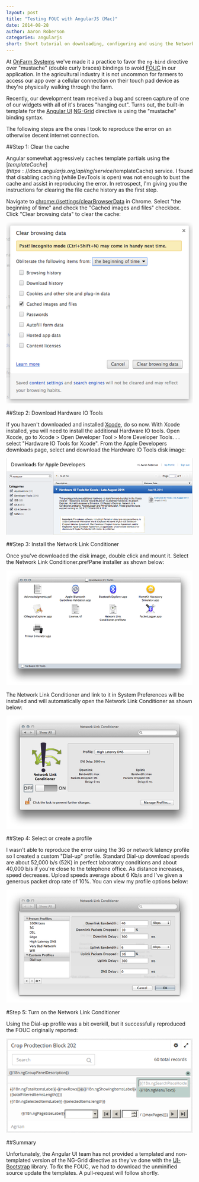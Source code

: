```yaml
---
layout: post
title: "Testing FOUC with AngularJS (Mac)"
date: 2014-08-28
author: Aaron Roberson
categories: angularjs
short: Short tutorial on downloading, configuring and using the Network Link Conditioner in Mac to test Flash Of Unstyled Content (FOUC) with AngularJS
---
```


At [OnFarm Systems](http://onfarm.com) we've made it a practice to favor the <code>ng-bind</code> directive over "mustache" (double curly braces) bindings to avoid <abbr title="Flash Of Un-styled Content">FOUC</abbr> in our application. In the agricultural industry it is not uncommon for farmers to access our app over a cellular connection on their touch pad device as they're physically walking through the farm. 

Recently, our development team received a bug and screen capture of one of our widgets with all of it's braces "hanging out". Turns out, the built-in template for the [Angular UI](http://angular-ui.github.io) [NG-Grid](http://angular-ui.github.io/ng-grid/) directive is using the "mustache" binding syntax.

The following steps are the ones I took to reproduce the error on an otherwise decent internet connection.

##Step 1: Clear the cache

Angular somewhat aggressively caches template partials using the [$templateCache](https://docs.angularjs.org/api/ng/service/$templateCache) service. I found that disabling caching (while DevTools is open) was not enough to bust the cache and assist in reproducing the error. In retrospect, I'm giving you the instructions for clearing the file cache history as the first step.

Navigate to [chrome://settings/clearBrowserData](chrome://settings/clearBrowserData) in Chrome. Select "the beginning of time" and check the "Cached images and files" checkbox. Click "Clear browsing data" to clear the cache:
 
<img src="/assets/images/posts/fouc/chrome-clear-cache.png" title="Clear Chrome cache">

##Step 2: Download Hardware IO Tools

If you haven't downloaded and installed [Xcode](https://developer.apple.com/xcode/downloads/), do so now. With Xcode installed, you will need to install the additional Hardware IO tools. Open Xcode, go to Xcode > Open Developer Tool > More Developer Tools. . . select "Hardware IO Tools for Xcode". From the Apple Developers downloads page, select and download the Hardware IO Tools disk image:

![Hardware IO download](/assets/images/posts/fouc/hardware-io-download.png)

##Step 3: Install the Network Link Conditioner

Once you've downloaded the disk image, double click and mount it. Select the Network Link Conditioner.prefPane installer as shown below:

![Hardware IO installation](/assets/images/posts/fouc/hardware-io-dmg.png)

The Network Link Conditioner and link to it in System Preferences will be installed and will automatically open the Network Link Conditioner as shown below:

![Network High Latency](/assets/images/posts/fouc/network-high-latency.png)

##Step 4: Select or create a profile

I wasn't able to reproduce the error using the 3G or network latency profile so I created a custom "Dial-up" profile. Standard Dial-up download speeds are about 52,000 b/s (52K) in perfect laboratory conditions and about 40,000 b/s if you're close to the telephone office. As distance increases, speed decreases. Upload speeds average about 6 Kb/s and I've given a generous packet drop rate of 10%. You can view my profile options below:

![Network Dial-up](/assets/images/posts/fouc/network-custom-dial-up.png)

#Step 5: Turn on the Network Link Conditioner

Using the Dial-up profile was a bit overkill, but it successfully reproduced the FOUC originally reported:

![FOUC](/assets/images/posts/fouc/crop-protection.png)

##Summary

Unfortunately, the Angular UI team has not provided a templated and non-templated version of the NG-Grid directive as they've done with the [UI-Bootstrap](http://angular-ui.github.io/bootstrap/) library. To fix the FOUC, we had to download the unminified source update the templates. A pull-request will follow shortly.